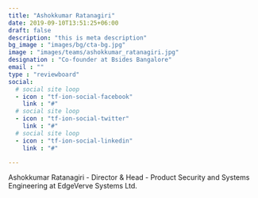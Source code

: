 ```yaml
---
title: "Ashokkumar Ratanagiri"
date: 2019-09-10T13:51:25+06:00
draft: false
description: "this is meta description"
bg_image : "images/bg/cta-bg.jpg"
image : "images/teams/ashokkumar_ratanagiri.jpg"
designation : "Co-founder at Bsides Bangalore"
email : ""
type : "reviewboard"
social:
  # social site loop
  - icon : "tf-ion-social-facebook"
    link : "#"
  # social site loop
  - icon : "tf-ion-social-twitter"
    link : "#"
  # social site loop
  - icon : "tf-ion-social-linkedin"
    link : "#"

---
```


Ashokkumar Ratanagiri - Director & Head - Product Security and Systems Engineering at EdgeVerve Systems Ltd.
